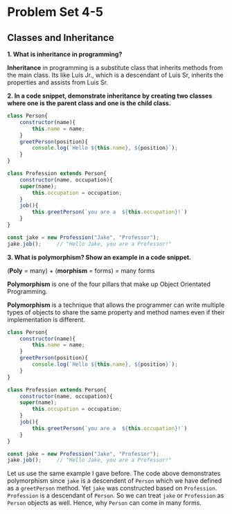 # Problem Set 4-5

## Classes and Inheritance 

**1. What is inheritance in programming?**

**Inheritance** in programming is a substitute class that inherits methods from the main class.
Its like Luis Jr., which is a descendant of Luis Sr, inherits the properties and assists from Luis Sr.

**2. In a code snippet, demonstrate inheritance by creating two classes where one is the parent class and one is the child class.**

```js
class Person{
    constructor(name){
        this.name = name;
    }
    greetPerson(position){
        console.log(`Hello ${this.name}, ${position}`);
    }
}

class Profession extends Person{
    constructor(name, occupation){
    super(name);
        this.occupation = occupation;
    }
    job(){
        this.greetPerson(`you are a  ${this.occupation}!`)
    }
}

const jake = new Profession("Jake", "Professor");
jake.job();     // "Hello Jake, you are a Professor!"
```

**3. What is polymorphism? Show an example in a code snippet.**

(**Poly** = many) + (**morphism** = forms) = many forms

**Polymorphism** is one of the four pillars that make up Object Orientated Programming. 

**Polymorphism** is a technique that allows the programmer can write multiple types of objects to share the same property and method names even if their implementation is different. 
```js
class Person{
    constructor(name){
        this.name = name;
    }
    greetPerson(position){
        console.log(`Hello ${this.name}, ${position}`);
    }
}

class Profession extends Person{
    constructor(name, occupation){
    super(name);
        this.occupation = occupation;
    }
    job(){
        this.greetPerson(`you are a  ${this.occupation}!`)
    }
}

const jake = new Profession("Jake", "Professor");
jake.job();     // "Hello Jake, you are a Professor!"
```

Let us use the same example I gave before. The code above demonstrates polymorphism since `jake` is a descendent of `Person` which we have defined as a `greetPerson` method. Yet `jake` was constructed based on `Profession`. `Profession` is a descendant of `Person`. So we can treat `jake` or `Profession` as `Person` objects as well. Hence, why `Person` can come in many forms.